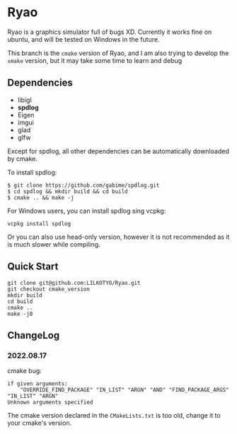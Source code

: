 # Ryao
Ryao is a graphics simulator full of bugs XD. Currently it works fine on ubuntu, and will be tested on Windows in the future.

This branch is the `cmake` version of Ryao, and I am also trying to develop the `xmake` version, but it may take some time to learn and debug
## Dependencies
- libigl
- **spdlog**
- Eigen
- imgui
- glad
- glfw

Except for spdlog, all other dependencies can be automatically downloaded by cmake.

To install spdlog:
```
$ git clone https://github.com/gabime/spdlog.git
$ cd spdlog && mkdir build && cd build
$ cmake .. && make -j
```

For Windows users, you can install spdlog sing vcpkg:
```
vcpkg install spdlog
```
Or you can also use head-only version, however it is not recommended as it is much slower while compiling.
## Quick Start
```
git clone git@github.com:LILKOTYO/Ryao.git
git checkout cmake_version
mkdir build
cd build
cmake ..
make -j8
```
## ChangeLog
### 2022.08.17
cmake bug:
```
if given arguments: 
    "OVERRIDE_FIND_PACKAGE" "IN_LIST" "ARGN" "AND" "FIND_PACKAGE_ARGS" "IN_LIST" "ARGN"
Unknown arguments specified
```
The cmake version declared in the `CMakeLists.txt` is too old, change it to your cmake's version.
